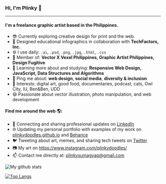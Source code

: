 ### Hi, I'm Plinky 👋
---

<!-- I'm Plinky Sumagyap, a freelance graphic artist focusing on vector illustration and exploring creative design for print and the web. I also design educational infographics for book development projects in collaboration with TechFactors Inc.-->

#### I'm a freelance graphic artist based in the Philippines.

- 😎 Currently exploring creative design for print and the web.
- 🏢 Designed educational infographics in collaboration with **TechFactors, Inc.**
- ⚙️ I use daily: `.ai`, `.psd`, `.png`, `.jpg`, `.html`, `.css`
- 💅 Member of: **Vector X Vexel Philippines, Graphic Artist Philippines, Design Fugitive**
- 🌱 Learning more about and studying: **Responsive Web Design, JavaScript, Data Structures and Algorithms**
- 💬 Ping me about: **web design**, **social media**, **diversity & inclusion**
- 💜 Interests: digital art, good food, documentaries, podcast, cats, Owl City, IU, Ben&Ben, UDD 
- 😄 Passionate about vector illustration, photo manipulation, and web development

#### Find me around the web 🌎:
- 💼 Connecting and sharing professional updates on <a href="https://www.linkedin.com/in/plinkysumagyap/">LinkedIn</a>
- 🌐 Updating my personal portfolio with examples of my work on <a href="https://plinkydoodles.github.io">plinkydoodles.github.io</a> and <a href="https://www.behance.net/plinkysumagyap">Behance</a>
- 🐦 Tweeting about art, memes, and sharing tech tweets on <a href="https://twitter.com/plinkydoodles/">Twitter</a>
- 📷 My art on https://www.instagram.com/plinkydoodles/
- 📫 Contact me directly at: plinkysumagyap@gmail.com

![My github stats](https://github-readme-stats.vercel.app/api?username=plinkydoodles&show_icons=true)

[![Top Langs](https://github-readme-stats.vercel.app/api/top-langs/?username=plinkydoodles)](https://github.com/plinkydoodles/github-readme-stats)

<!--
**plinkydoodles/plinkydoodles** is a ✨ _special_ ✨ repository because its `README.md` (this file) appears on your GitHub profile.

Here are some ideas to get you started:

- 🔭 I’m currently working on ...
- 🌱 I’m currently learning ...
- 👯 I’m looking to collaborate on ...
- 🤔 I’m looking for help with ...
- 💬 Ask me about ...
- 📫 How to reach me: ...
- 😄 Pronouns: ...
- ⚡ Fun fact: ...



-->



